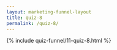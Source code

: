 ```yaml
---
layout: marketing-funnel-layout
title: quiz-8
permalink: /quiz-8/
---
```


{% include quiz-funnel/11-quiz-8.html %}
